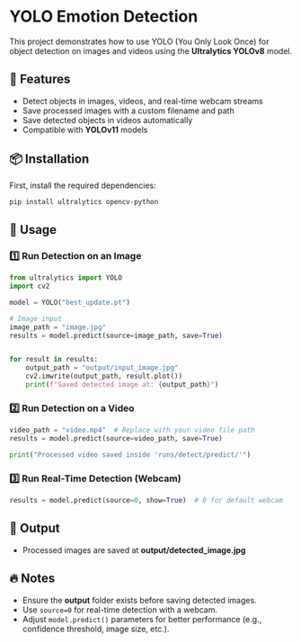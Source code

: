 # YOLO Emotion Detection

This project demonstrates how to use YOLO (You Only Look Once) for object detection on images and videos using the **Ultralytics YOLOv8** model.

## 🚀 Features
- Detect objects in images, videos, and real-time webcam streams
- Save processed images with a custom filename and path
- Save detected objects in videos automatically
- Compatible with **YOLOv11** models

## 📦 Installation
First, install the required dependencies:

```bash
pip install ultralytics opencv-python
```

## 🎯 Usage
### 1️⃣ **Run Detection on an Image**
```python
from ultralytics import YOLO
import cv2

model = YOLO("best_update.pt")

# Image input
image_path = "image.jpg" 
results = model.predict(source=image_path, save=True)


for result in results:
    output_path = "output/input_image.jpg"
    cv2.imwrite(output_path, result.plot()) 
    print(f"Saved detected image at: {output_path}")
```

### 2️⃣ **Run Detection on a Video**
```python
video_path = "video.mp4"  # Replace with your video file path
results = model.predict(source=video_path, save=True)

print("Processed video saved inside 'runs/detect/predict/'")
```

### 3️⃣ **Run Real-Time Detection (Webcam)**
```python
results = model.predict(source=0, show=True)  # 0 for default webcam
```


## 📁 Output
- Processed images are saved at **output/detected_image.jpg**


## 🔥 Notes
- Ensure the **output** folder exists before saving detected images.
- Use `source=0` for real-time detection with a webcam.
- Adjust `model.predict()` parameters for better performance (e.g., confidence threshold, image size, etc.).



